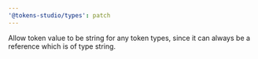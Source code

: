 ```yaml
---
'@tokens-studio/types': patch
---
```


Allow token value to be string for any token types, since it can always be a reference which is of type string.

